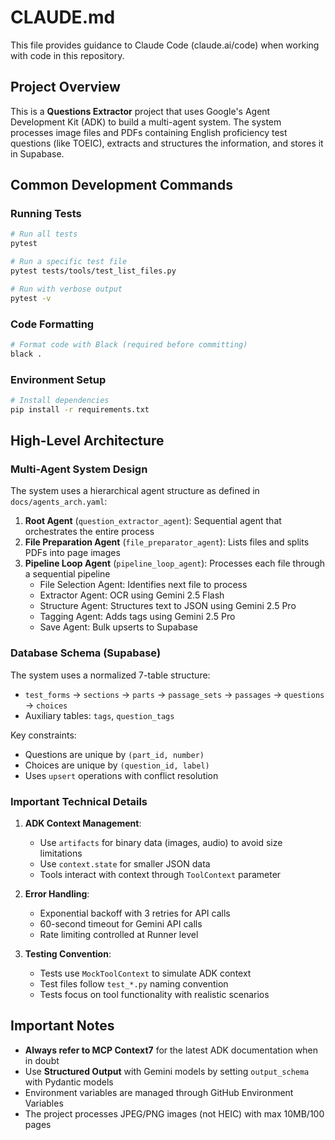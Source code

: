 # CLAUDE.md

This file provides guidance to Claude Code (claude.ai/code) when working with code in this repository.

## Project Overview

This is a **Questions Extractor** project that uses Google's Agent Development Kit (ADK) to build a multi-agent system. The system processes image files and PDFs containing English proficiency test questions (like TOEIC), extracts and structures the information, and stores it in Supabase.

## Common Development Commands

### Running Tests
```bash
# Run all tests
pytest

# Run a specific test file
pytest tests/tools/test_list_files.py

# Run with verbose output
pytest -v
```

### Code Formatting
```bash
# Format code with Black (required before committing)
black .
```

### Environment Setup
```bash
# Install dependencies
pip install -r requirements.txt
```

## High-Level Architecture

### Multi-Agent System Design
The system uses a hierarchical agent structure as defined in `docs/agents_arch.yaml`:

1. **Root Agent** (`question_extractor_agent`): Sequential agent that orchestrates the entire process
2. **File Preparation Agent** (`file_preparator_agent`): Lists files and splits PDFs into page images
3. **Pipeline Loop Agent** (`pipeline_loop_agent`): Processes each file through a sequential pipeline
   - File Selection Agent: Identifies next file to process
   - Extractor Agent: OCR using Gemini 2.5 Flash
   - Structure Agent: Structures text to JSON using Gemini 2.5 Pro
   - Tagging Agent: Adds tags using Gemini 2.5 Pro  
   - Save Agent: Bulk upserts to Supabase

### Database Schema (Supabase)
The system uses a normalized 7-table structure:
- `test_forms` → `sections` → `parts` → `passage_sets` → `passages` → `questions` → `choices`
- Auxiliary tables: `tags`, `question_tags`

Key constraints:
- Questions are unique by `(part_id, number)`
- Choices are unique by `(question_id, label)`
- Uses `upsert` operations with conflict resolution

### Important Technical Details

1. **ADK Context Management**:
   - Use `artifacts` for binary data (images, audio) to avoid size limitations
   - Use `context.state` for smaller JSON data
   - Tools interact with context through `ToolContext` parameter

2. **Error Handling**:
   - Exponential backoff with 3 retries for API calls
   - 60-second timeout for Gemini API calls
   - Rate limiting controlled at Runner level

3. **Testing Convention**:
   - Tests use `MockToolContext` to simulate ADK context
   - Test files follow `test_*.py` naming convention
   - Tests focus on tool functionality with realistic scenarios

## Important Notes

- **Always refer to MCP Context7** for the latest ADK documentation when in doubt
- Use **Structured Output** with Gemini models by setting `output_schema` with Pydantic models
- Environment variables are managed through GitHub Environment Variables
- The project processes JPEG/PNG images (not HEIC) with max 10MB/100 pages